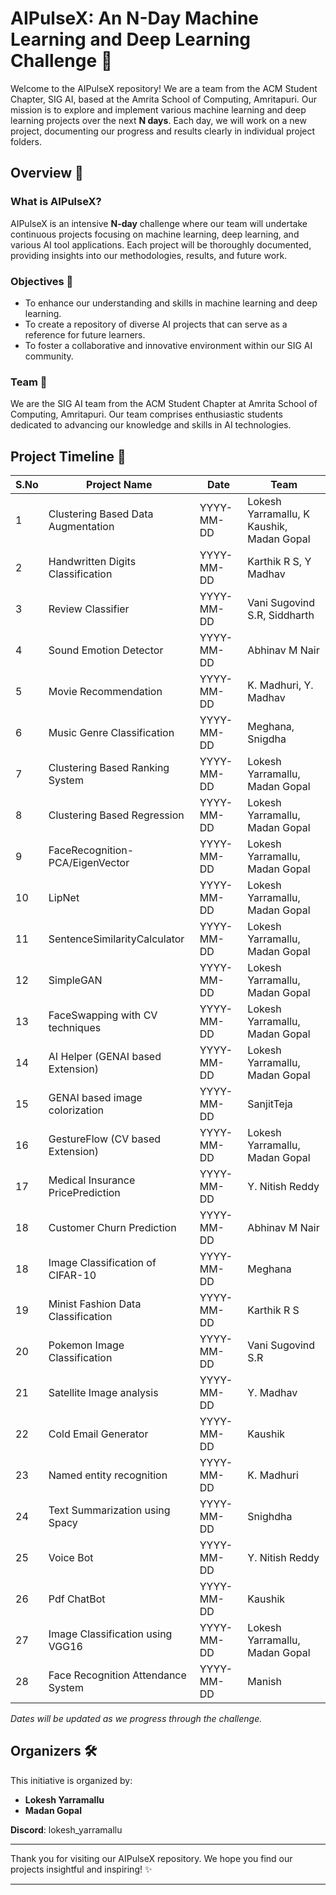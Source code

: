 # AIPulseX: An N-Day Machine Learning and Deep Learning Challenge 🚀

Welcome to the AIPulseX repository! We are a team from the ACM Student Chapter, SIG AI, based at the Amrita School of Computing, Amritapuri. Our mission is to explore and implement various machine learning and deep learning projects over the next **N days**. Each day, we will work on a new project, documenting our progress and results clearly in individual project folders.

## Overview 🌟

### What is AIPulseX?

AIPulseX is an intensive **N-day** challenge where our team will undertake continuous projects focusing on machine learning, deep learning, and various AI tool applications. Each project will be thoroughly documented, providing insights into our methodologies, results, and future work.

### Objectives 🎯

- To enhance our understanding and skills in machine learning and deep learning.
- To create a repository of diverse AI projects that can serve as a reference for future learners.
- To foster a collaborative and innovative environment within our SIG AI community.

### Team 👥

We are the SIG AI team from the ACM Student Chapter at Amrita School of Computing, Amritapuri. Our team comprises enthusiastic students dedicated to advancing our knowledge and skills in AI technologies.

## Project Timeline 📅

| S.No | Project Name                       | Date       | Team                                      |
| ---- | ---------------------------------- | ---------- | ----------------------------------------- |
| 1    | Clustering Based Data Augmentation | YYYY-MM-DD | Lokesh Yarramallu, K Kaushik, Madan Gopal |
| 2    | Handwritten Digits Classification  | YYYY-MM-DD | Karthik R S, Y Madhav                     |
| 3    | Review Classifier                  | YYYY-MM-DD | Vani Sugovind S.R, Siddharth              |
| 4    | Sound Emotion Detector             | YYYY-MM-DD | Abhinav M Nair                            |
| 5    | Movie Recommendation               | YYYY-MM-DD | K. Madhuri, Y. Madhav                     |
| 6    | Music Genre Classification         | YYYY-MM-DD | Meghana, Snigdha                          |
| 7    | Clustering Based Ranking System    | YYYY-MM-DD | Lokesh Yarramallu, Madan Gopal            |
| 8    | Clustering Based Regression        | YYYY-MM-DD | Lokesh Yarramallu, Madan Gopal            |
| 9    | FaceRecognition-PCA/EigenVector    | YYYY-MM-DD | Lokesh Yarramallu, Madan Gopal            |
| 10   | LipNet                             | YYYY-MM-DD | Lokesh Yarramallu, Madan Gopal            |
| 11   | SentenceSimilarityCalculator       | YYYY-MM-DD | Lokesh Yarramallu, Madan Gopal            |
| 12   | SimpleGAN                          | YYYY-MM-DD | Lokesh Yarramallu, Madan Gopal            |
| 13   | FaceSwapping with CV techniques    | YYYY-MM-DD | Lokesh Yarramallu, Madan Gopal            |
| 14   | AI Helper (GENAI based Extension)  | YYYY-MM-DD | Lokesh Yarramallu, Madan Gopal            |
| 15   | GENAI based image colorization     | YYYY-MM-DD | SanjitTeja                                |
| 16   | GestureFlow (CV based Extension)   | YYYY-MM-DD | Lokesh Yarramallu, Madan Gopal            |
| 17   | Medical Insurance PricePrediction  | YYYY-MM-DD | Y. Nitish Reddy                           |
| 18   | Customer Churn Prediction          | YYYY-MM-DD | Abhinav M Nair                            |
| 18   | Image Classification of CIFAR-10   | YYYY-MM-DD | Meghana                                   |
| 19   | Minist Fashion Data Classification | YYYY-MM-DD | Karthik R S                               |
| 20   | Pokemon Image Classification       | YYYY-MM-DD | Vani Sugovind S.R                         |
| 21   | Satellite Image analysis           | YYYY-MM-DD | Y. Madhav                                 |
| 22   | Cold Email Generator               | YYYY-MM-DD | Kaushik                                   |
| 23   | Named entity recognition           | YYYY-MM-DD | K. Madhuri                                |
| 24   | Text Summarization using Spacy     | YYYY-MM-DD | Snighdha                                  |
| 25   | Voice Bot                          | YYYY-MM-DD | Y. Nitish Reddy                           |
| 26   | Pdf ChatBot                        | YYYY-MM-DD | Kaushik                                   |
| 27   | Image Classification using VGG16   | YYYY-MM-DD |Lokesh Yarramallu, Madan Gopal             |
| 28   | Face Recognition Attendance System | YYYY-MM-DD |Manish                                     |

_Dates will be updated as we progress through the challenge._

## Organizers 🛠️

This initiative is organized by:

- **Lokesh Yarramallu**
- **Madan Gopal**

**Discord**: lokesh_yarramallu

---

Thank you for visiting our AIPulseX repository. We hope you find our projects insightful and inspiring! ✨

---
